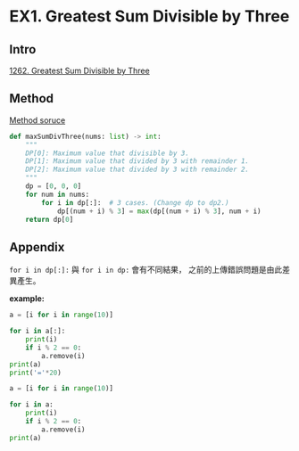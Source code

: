 # EX1. Greatest Sum Divisible by Three

## Intro

[1262. Greatest Sum Divisible by Three](https://leetcode.com/problems/greatest-sum-divisible-by-three/)

## Method

[Method soruce](https://leetcode.com/problems/greatest-sum-divisible-by-three/discuss/431077/JavaC%2B%2BPython-One-Pass-O(1)-space)

```python
def maxSumDivThree(nums: list) -> int:
    """
    DP[0]: Maximum value that divisible by 3.
    DP[1]: Maximum value that divided by 3 with remainder 1.
    DP[2]: Maximum value that divided by 3 with remainder 2.
    """
    dp = [0, 0, 0]
    for num in nums:
        for i in dp[:]:  # 3 cases. (Change dp to dp2.)
            dp[(num + i) % 3] = max(dp[(num + i) % 3], num + i)
    return dp[0]
```

## Appendix

`for i in dp[:]:` 與 `for i in dp:` 會有不同結果，
之前的上傳錯誤問題是由此差異產生。

**example:**

```python
a = [i for i in range(10)]

for i in a[:]:
    print(i)
    if i % 2 == 0:
        a.remove(i)
print(a)
print('='*20)

a = [i for i in range(10)]

for i in a:
    print(i)
    if i % 2 == 0:
        a.remove(i)
print(a)
```
